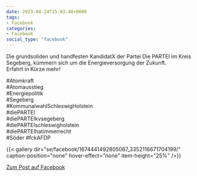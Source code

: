 ```yaml
---
date: 2023-04-24T15:03:48+0000
tags:
- Facebook
categories:
- Facebook
social_type: "facebook"
---
```


Die grundsoliden und handfesten KandidatX der Partei Die PARTEI im Kreis Segeberg, kümmern sich um die Energieversorgung der Zukunft.  
Erfahrt in Kürze mehr!  
  
#Atomkraft  
#Atomausstieg  
#Energiepolitik  
#Segeberg  
#KommunalwahlSchleswigHolstein  
#diePARTEI  
#diePARTEIkvsegeberg  
#diePARTEIschleswigholstein  
#diePARTEIhatimmerrecht  
#Söder #fckAFDP


  
{{< gallery dir="se/facebook/1674441492805067_3352116671704199/" caption-position="none" hover-effect="none" item-height="25%" />}}
  


[Zum Post auf Facebook](https://www.facebook.com/1674441492805067/posts/3352116671704199/)
